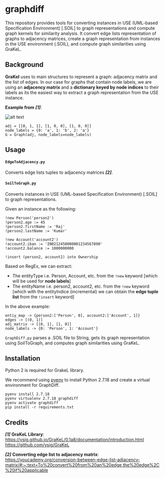 # graphdiff
This repository provides tools for converting instances in USE (UML-based Specification Environment) [.SOIL] to graph representations and compute graph kernels for similarity analysis. It convert edge lists representation of graphs to adjacency matrices, create a graph representation from instances in the USE environment (.SOIL), and compute graph similarities using GraKeL.

## Background

**GraKel** uses to main structures to represent a graph: adjacency matrix and the list of edges. In our case for graphs that contain node labels, we are using an **adjacency matrix** and a **dictionary keyed by node indices** to their labels as its the easiest way to extract a graph representation from the USE instance.

**Example from** ***[1]***:

![alt text](https://ysig.github.io/GraKeL/0.1a8/_images/example_graph_labeled.svg)

```
adj = [[0, 1, 1], [1, 0, 0], [1, 0, 0]]
node_labels = {0: 'a', 1: 'b', 2: 'a'}
G = Graph(adj, node_labels=node_labels)
```

## Usage

#### ``EdgeToAdjacency.py`` 
Converts edge lists tuples to adjacency matrices ***[2]***.

#### ``SoilToGraph.py`` 
Converts instances in USE (UML-based Specification Environment) [.SOIL] to graph representations.

Given an instance as the following:

```
!new Person('person2')
!person2.age := 45
!person2.firstName := 'Raj'
!person2.lastName := 'Kumar'

!new Account('account2')
!account2.iban := 'IN0212450000001234567890'
!account2.balance := 1000000000

!insert (person2, account2) into Ownership
```
Based on RegEx, we can extract:
- The entityType i.e. Person, Account, etc. from the ``!new`` keyword [which will be used for **node labels**] 
- The entityName i.e. person2, account2, etc. from the ``!new`` keyword [which with the entityIndice (incremental) we can obtain the **edge tuple list** from the ``!insert`` keyword]

In the above example:
```
entiy_map -> {person2:['Person', 0], account2:['Account', 1]}
edges -> [(0, 1)]
adj_matrix -> [[0, 1], [1, 0]]
node_labels -> {0: 'Person', 1: 'Account'}
```

``GraphDiff.py`` parses a .SOIL file to String, gets its graph representation using SoilToGraph, and computes graph similarities using GraKeL.

## Installation
Python 2 is required for GrakeL library.

We recommend using [pyenv](https://github.com/pyenv/pyenv) to install Python 2.7.18 and create a virtual environment for GraphDiff.

```
pyenv install 2.7.18
pyenv virtualenv 2.7.18 graphdiff
pyenv activate graphdiff
pip install -r requirements.txt
```

## Credits

***[1]*** **GraKeL Library**:
https://ysig.github.io/GraKeL/0.1a8/documentation/introduction.html
https://github.com/ysig/GraKeL

***[2]*** **Converting edge list to adjacency matrix**:
https://youcademy.org/conversion-between-edge-list-adjacency-matrix/#:~:text=To%20convert%20from%20an%20edge,the%20edge%2C%20if%20applicable